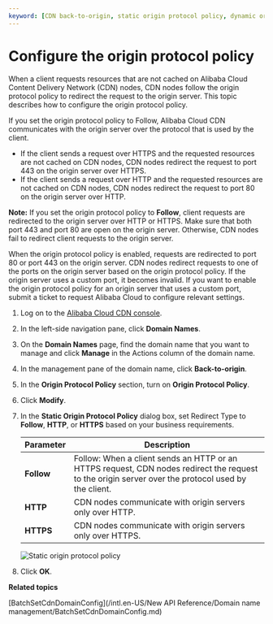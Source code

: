 ```yaml
---
keyword: [CDN back-to-origin, static origin protocol policy, dynamic origin protocol policy]
---
```


# Configure the origin protocol policy

When a client requests resources that are not cached on Alibaba Cloud Content Delivery Network \(CDN\) nodes, CDN nodes follow the origin protocol policy to redirect the request to the origin server. This topic describes how to configure the origin protocol policy.

If you set the origin protocol policy to Follow, Alibaba Cloud CDN communicates with the origin server over the protocol that is used by the client.

-   If the client sends a request over HTTPS and the requested resources are not cached on CDN nodes, CDN nodes redirect the request to port 443 on the origin server over HTTPS.
-   If the client sends a request over HTTP and the requested resources are not cached on CDN nodes, CDN nodes redirect the request to port 80 on the origin server over HTTP.

**Note:** If you set the origin protocol policy to **Follow**, client requests are redirected to the origin server over HTTP or HTTPS. Make sure that both port 443 and port 80 are open on the origin server. Otherwise, CDN nodes fail to redirect client requests to the origin server.

When the origin protocol policy is enabled, requests are redirected to port 80 or port 443 on the origin server. CDN nodes redirect requests to one of the ports on the origin server based on the origin protocol policy. If the origin server uses a custom port, it becomes invalid. If you want to enable the origin protocol policy for an origin server that uses a custom port, submit a ticket to request Alibaba Cloud to configure relevant settings.

1.  Log on to the [Alibaba Cloud CDN console](https://cdn.console.aliyun.com).

2.  In the left-side navigation pane, click **Domain Names**.

3.  On the **Domain Names** page, find the domain name that you want to manage and click **Manage** in the Actions column of the domain name.

4.  In the management pane of the domain name, click **Back-to-origin**.

5.  In the **Origin Protocol Policy** section, turn on **Origin Protocol Policy**.

6.  Click **Modify**.

7.  In the **Static Origin Protocol Policy** dialog box, set Redirect Type to **Follow**, **HTTP**, or **HTTPS** based on your business requirements.

    |Parameter|Description|
    |---------|-----------|
    |**Follow**|Follow: When a client sends an HTTP or an HTTPS request, CDN nodes redirect the request to the origin server over the protocol used by the client.|
    |**HTTP**|CDN nodes communicate with origin servers only over HTTP.|
    |**HTTPS**|CDN nodes communicate with origin servers only over HTTPS.|

    ![Static origin protocol policy](https://static-aliyun-doc.oss-accelerate.aliyuncs.com/assets/img/en-US/9368355261/p64121.png)

8.  Click **OK**.


**Related topics**  


[BatchSetCdnDomainConfig](/intl.en-US/New API Reference/Domain name management/BatchSetCdnDomainConfig.md)

